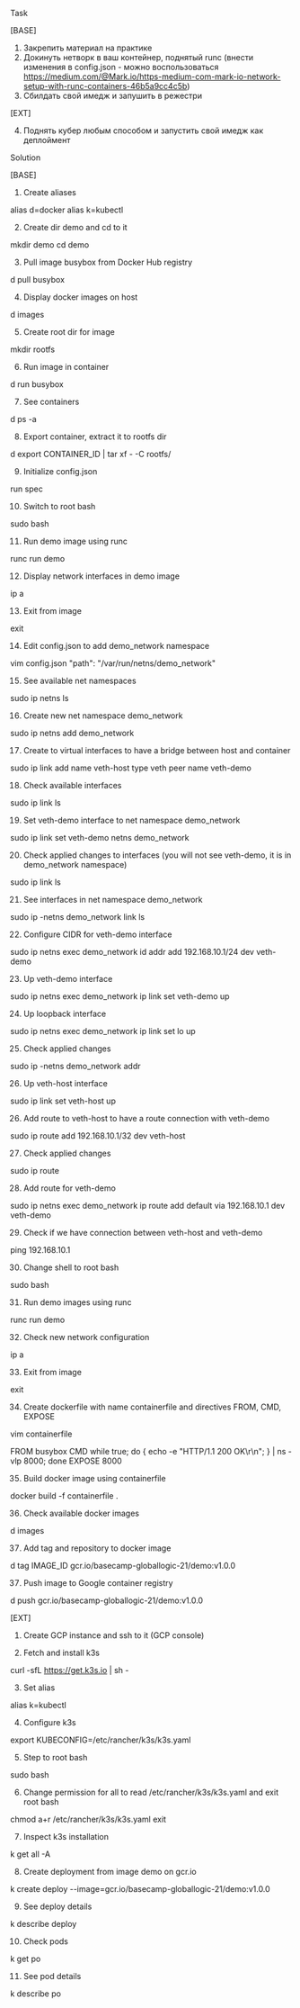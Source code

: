 Task

[BASE]

1. Закрепить материал на практике
2. Докинуть нетворк в ваш контейнер, поднятый runc (внести изменения в config.json - можно воспользоваться https://medium.com/@Mark.io/https-medium-com-mark-io-network-setup-with-runc-containers-46b5a9cc4c5b)
3. Сбилдать свой имедж и запушить в режестри

[EXT]

4. Поднять кубер любым способом и запустить свой имедж как деплоймент

Solution

[BASE]
1. Create aliases

alias d=docker
alias k=kubectl

2. Create dir demo and cd to it

mkdir demo
cd demo

3. Pull image busybox from Docker Hub registry

d pull busybox

4. Display docker images on host

d images

5. Create root dir for image

mkdir rootfs

6. Run image in container

d run busybox

7. See containers

d ps -a

8. Export container, extract it to rootfs dir

d export CONTAINER_ID | tar xf - -C rootfs/

9. Initialize config.json

run spec

10. Switch to root bash

sudo bash

11. Run demo image using runc

runc run demo

12. Display network interfaces in demo image

ip a

13. Exit from image

exit

14. Edit config.json to add demo_network namespace

vim config.json
"path": "/var/run/netns/demo_network"

15. See available net namespaces

sudo ip netns ls

16. Create new net namespace demo_network

sudo ip netns add demo_network

17. Create to virtual interfaces to have a bridge between host and container

sudo ip link add name veth-host type veth peer name veth-demo

18. Check available interfaces

sudo ip link ls

19. Set veth-demo interface to net namespace demo_network

sudo ip link set veth-demo netns demo_network

20. Check applied changes to interfaces (you will not see veth-demo, it is in demo_network namespace)

sudo ip link ls

21. See interfaces in net namespace demo_network

sudo ip -netns demo_network link ls

22. Configure CIDR for veth-demo interface

sudo ip netns exec demo_network id addr add 192.168.10.1/24 dev veth-demo

23. Up veth-demo interface

sudo ip netns exec demo_network ip link set veth-demo up

24. Up loopback interface

sudo ip netns exec demo_network ip link set lo up

25. Check applied changes

sudo ip -netns demo_network addr

26. Up veth-host interface

sudo ip link set veth-host up

26. Add route to veth-host to have a route connection with veth-demo

sudo ip route add 192.168.10.1/32 dev veth-host

27. Check applied changes

sudo ip route

28. Add route for veth-demo

sudo ip netns exec demo_network ip route add default via 192.168.10.1 dev veth-demo

29. Check if we have connection between veth-host and veth-demo

ping 192.168.10.1

30. Change shell to root bash

sudo bash

31. Run demo images using runc

runc run demo

32. Check new network configuration

ip a

33. Exit from image

exit

34. Create dockerfile with name containerfile and directives FROM, CMD, EXPOSE

vim containerfile

FROM busybox
CMD while true; do { echo -e "HTTP/1.1 200 OK\r\n"; } | ns -vlp 8000; done
EXPOSE 8000

35. Build docker image using containerfile

docker build -f containerfile .

36. Check available docker images

d images

37. Add tag and repository to docker image

d tag IMAGE_ID gcr.io/basecamp-globallogic-21/demo:v1.0.0

37. Push image to Google container registry

d push gcr.io/basecamp-globallogic-21/demo:v1.0.0

[EXT]

1. Create GCP instance and ssh to it (GCP console)

2. Fetch and install k3s

curl -sfL https://get.k3s.io | sh -

3. Set alias

alias k=kubectl

4. Configure k3s

export KUBECONFIG=/etc/rancher/k3s/k3s.yaml

5. Step to root bash

sudo bash

6. Change permission for all to read /etc/rancher/k3s/k3s.yaml and exit root bash

chmod a+r /etc/rancher/k3s/k3s.yaml
exit

7. Inspect k3s installation

k get all -A

8. Create deployment from image demo on gcr.io

k create deploy --image=gcr.io/basecamp-globallogic-21/demo:v1.0.0

9. See deploy details

k describe deploy

10. Check pods

k get po

11. See pod details

k describe po
